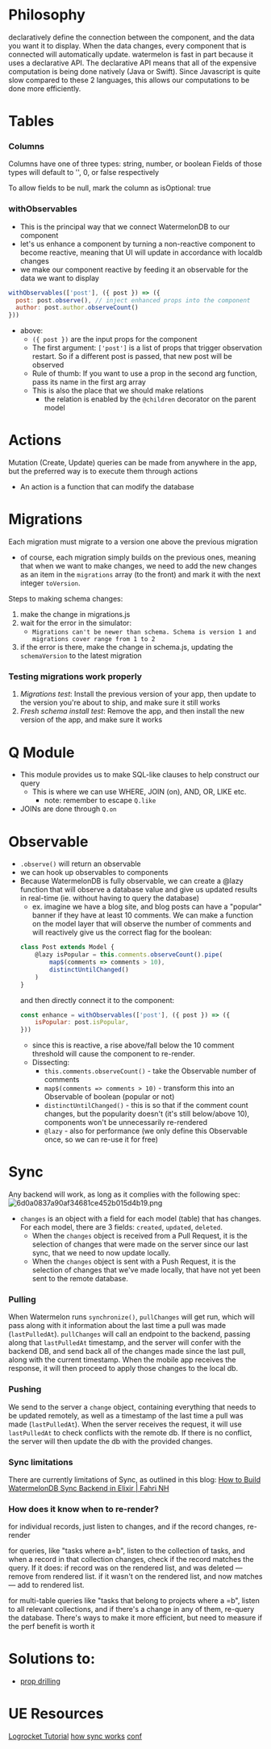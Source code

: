 
# Philosophy
declaratively define the connection between the component, and the data you want it to display. When the data changes, every component that is connected will automatically update.
watermelon is fast in part because it uses a declarative API. The declarative API means that all of the expensive computation is being done natively (Java or Swift). Since Javascript is quite slow compared to these 2 languages, this allows our computations to be done more efficiently.

# Tables
### Columns
Columns have one of three types: string, number, or boolean
Fields of those types will default to '', 0, or false respectively

To allow fields to be null, mark the column as isOptional: true

### withObservables
- This is the principal way that we connect WatermelonDB to our component
- let's us enhance a component by turning a non-reactive component to become reactive, meaning that UI will update in accordance with localdb changes
- we make our component reactive by feeding it an observable for the data we want to display

```js
withObservables(['post'], ({ post }) => ({
  post: post.observe(), // inject enhanced props into the component
  author: post.author.observeCount()
}))
```
- above:
	- `({ post })` are the input props for the component
	- The first argument: `['post']` is a list of props that trigger observation restart. So if a different post is passed, that new post will be observed
	- Rule of thumb: If you want to use a prop in the second arg function, pass its name in the first arg array
	- This is also the place that we should make relations
		- the relation is enabled by the `@children` decorator on the parent model

# Actions
Mutation (Create, Update) queries can be made from anywhere in the app, but the preferred way is to execute them through actions
- An action is a function that can modify the database

# Migrations
Each migration must migrate to a version one above the previous migration
- of course, each migration simply builds on the previous ones, meaning that when we want to make changes, we need to add the new changes as an item in the `migrations` array (to the front) and mark it with the next integer `toVersion`.

Steps to making schema changes:
1. make the change in migrations.js
2. wait for the error in the simulator:
	- `Migrations can't be newer than schema. Schema is version 1 and migrations cover range from 1 to 2`
3. if the error is there, make the change in schema.js, updating the `schemaVersion` to the latest migration

### Testing migrations work properly
1. *Migrations test*: Install the previous version of your app, then update to the version you're about to ship, and make sure it still works
2. *Fresh schema install test*: Remove the app, and then install the new version of the app, and make sure it works

# Q Module
- This module provides us to make SQL-like clauses to help construct our query
	- This is where we can use WHERE, JOIN (on), AND, OR, LIKE etc.
		- note: remember to escape `Q.like`
- JOINs are done through `Q.on`

# Observable
- `.observe()` will return an observable
- we can hook up observables to components
- Because WatermelonDB is fully observable, we can create a @lazy function that will observe a database value and give us updated results in real-time (ie. without having to query the database)
	- ex. imagine we have a blog site, and blog posts can have a "popular" banner if they have at least 10 comments. We can make a function on the model layer that will observe the number of comments and will reactively give us the correct flag for the boolean:
	```js
	class Post extends Model {
		@lazy isPopular = this.comments.observeCount().pipe(
			map$(comments => comments > 10),
		    distinctUntilChanged()
		)
	}
	```
	and then directly connect it to the component:
	```js
	const enhance = withObservables(['post'], ({ post }) => ({
		isPopular: post.isPopular,
	}))
	```
	- since this is reactive, a rise above/fall below the 10 comment threshold will cause the component to re-render.
	- Dissecting:
		- `this.comments.observeCount()` - take the Observable number of comments
		- `map$(comments => comments > 10)` - transform this into an Observable of boolean (popular or not)
		- `distinctUntilChanged()` - this is so that if the comment count changes, but the popularity doesn't (it's still below/above 10), components won't be unnecessarily re-rendered
		- `@lazy` - also for performance (we only define this Observable once, so we can re-use it for free)

# Sync
Any backend will work, as long as it complies with the following spec:
![6d0a0837a90af34681ce452b015d4b19.png](:/860953c1a363424aac94bdff9d490b90)
- `changes` is an object with a field for each model (table) that has changes. For each model, there are 3 fields: `created`, `updated`, `deleted`.
	- When the `changes` object is received from a Pull Request, it is the selection of changes that were made on the server since our last sync, that we need to now update locally.
	- When the `changes` object is sent with a Push Request, it is the selection of changes that we've made locally, that have not yet been sent to the remote database.

### Pulling
When Watermelon runs `synchronize()`, `pullChanges` will get run, which will pass along with it information about the last time a pull was made (`lastPulledAt`). `pullChanges` will call an endpoint to the backend, passing along that `lastPulledAt` timestamp, and the server will confer with the backend DB, and send back all of the changes made since the last pull, along with the current timestamp. When the mobile app receives the response, it will then proceed to apply those changes to the local db.

### Pushing
We send to the server a `change` object, containing everything that needs to be updated remotely, as well as a timestamp of the last time a pull was made (`lastPulledAt`). When the server receives the request, it will use `lastPulledAt` to check conflicts with the remote db. If there is no conflict, the server will then update the db with the provided changes.

### Sync limitations
There are currently limitations of Sync, as outlined in this blog: [How to Build WatermelonDB Sync Backend in Elixir | Fahri NH](:/f615cdc32a5c4be4a768caee30774aa9)

### How does it know when to re-render?
for individual records, just listen to changes, and if the record changes, re-render

for queries, like "tasks where a=b", listen to the collection of tasks, and when a record in that collection changes, check if the record matches the query. If it does: if record was on the rendered list, and was deleted — remove from rendered list. if it wasn't on the rendered list, and now matches — add to rendered list.

for multi-table queries like "tasks that belong to projects where a =b", listen to all relevant collections, and if there's a change in any of them, re-query the database. There's ways to make it more efficient, but need to measure if the perf benefit is worth it

# Solutions to:
- [prop drilling](https://nozbe.github.io/WatermelonDB/Components.html#database-provider)

# UE Resources
[Logrocket Tutorial](https://blog.logrocket.com/offline-app-react-native-watermelondb/)
[how sync works](https://fahri.id/posts/how-to-build-watermelondb-sync-backend-in-elixir/)
[conf](https://www.youtube.com/watch?v=uFvHURTRLxQ)